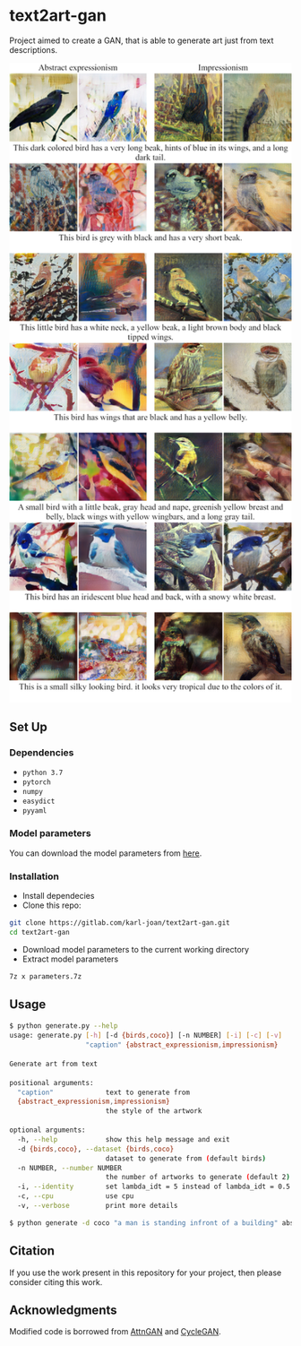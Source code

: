 # text2art-gan
Project aimed to create a GAN, that is able to generate art just from text descriptions.

<img src="paper/images/lisa1_eng.png" width="900px"/>

## Set Up
### Dependencies
- `python 3.7`
- `pytorch`
- `numpy`
- `easydict`
- `pyyaml`

### Model parameters
You can download the model parameters from [here](https://mega.nz/#!2sdgHQTA!ryWs09-BNmC4Pzh1mABGm4QXBD8XGpZU8ft1KRGWWGg).

### Installation
- Install dependecies
- Clone this repo:
```bash
git clone https://gitlab.com/karl-joan/text2art-gan.git
cd text2art-gan
```
- Download model parameters to the current working directory
- Extract model parameters
```bash
7z x parameters.7z
```

## Usage
```bash
$ python generate.py --help
usage: generate.py [-h] [-d {birds,coco}] [-n NUMBER] [-i] [-c] [-v]
                   "caption" {abstract_expressionism,impressionism}

Generate art from text

positional arguments:
  "caption"             text to generate from
  {abstract_expressionism,impressionism}
                        the style of the artwork

optional arguments:
  -h, --help            show this help message and exit
  -d {birds,coco}, --dataset {birds,coco}
                        dataset to generate from (default birds)
  -n NUMBER, --number NUMBER
                        the number of artworks to generate (default 2)
  -i, --identity        set lambda_idt = 5 instead of lambda_idt = 0.5
  -c, --cpu             use cpu
  -v, --verbose         print more details
```

```bash
$ python generate -d coco "a man is standing infront of a building" abstract_expressionism
```

## Citation
If you use the work present in this repository for your project, then please consider citing this work.

## Acknowledgments
Modified code is borrowed from [AttnGAN](https://github.com/taoxugit/AttnGAN) and [CycleGAN](https://github.com/junyanz/CycleGAN).
